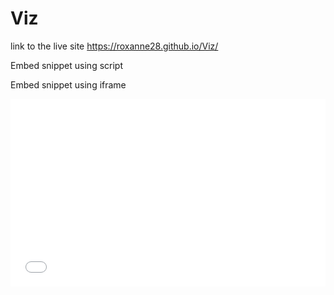 # Viz

link to the live site  https://roxanne28.github.io/Viz/

Embed snippet using script
<script async src="//jsfiddle.net/roroxom/nc9ao1dr/embed/result/"></script>

Embed snippet using iframe
<div style="height:500px !important; width:100% !important;" >
<iframe width="100%" height="300" src="//jsfiddle.net/roroxom/nc9ao1dr/embedded/" allowfullscreen="allowfullscreen" allowpaymentrequest frameborder="0"></iframe>
</diV>
